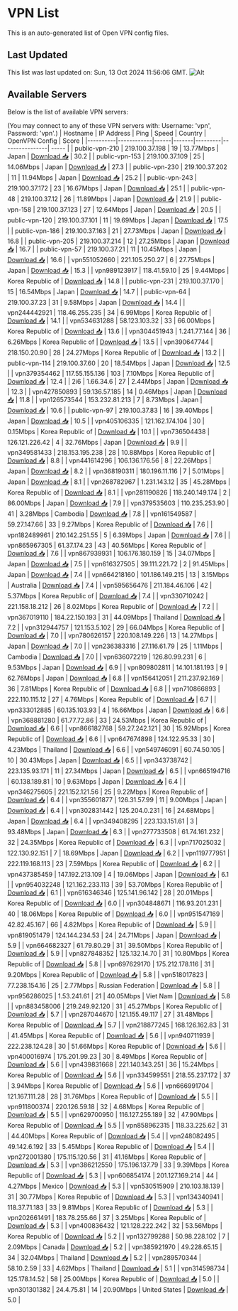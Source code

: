# VPN List

This is an auto-generated list of Open VPN config files.

## Last Updated

This list was last updated on: Sun, 13 Oct 2024 11:56:06 GMT.
![Alt](https://repobeats.axiom.co/api/embed/186b98318ef1479477931607c1ad7d823f12451f.svg "Repobeats analytics image")

## Available Servers

Below is the list of available VPN servers:

(You may connect to any of these VPN servers with: Username: 'vpn', Password: 'vpn'.)
| Hostname | IP Address | Ping | Speed | Country | OpenVPN Config | Score |
|----------|------------|------|-------|---------|----------------| ----- |
| public-vpn-210 | 219.100.37.198 | 19 | 13.77Mbps | Japan | [Download 📥](./configs/server_0_JP.ovpn) | 30.2 |
| public-vpn-153 | 219.100.37.109 | 25 | 14.06Mbps | Japan | [Download 📥](./configs/server_1_JP.ovpn) | 27.3 |
| public-vpn-230 | 219.100.37.202 | 11 | 11.94Mbps | Japan | [Download 📥](./configs/server_2_JP.ovpn) | 25.2 |
| public-vpn-243 | 219.100.37.172 | 23 | 16.67Mbps | Japan | [Download 📥](./configs/server_3_JP.ovpn) | 25.1 |
| public-vpn-48 | 219.100.37.12 | 26 | 11.89Mbps | Japan | [Download 📥](./configs/server_4_JP.ovpn) | 21.9 |
| public-vpn-158 | 219.100.37.123 | 27 | 12.64Mbps | Japan | [Download 📥](./configs/server_5_JP.ovpn) | 20.5 |
| public-vpn-120 | 219.100.37.101 | 11 | 19.69Mbps | Japan | [Download 📥](./configs/server_6_JP.ovpn) | 17.5 |
| public-vpn-186 | 219.100.37.163 | 21 | 27.73Mbps | Japan | [Download 📥](./configs/server_7_JP.ovpn) | 16.8 |
| public-vpn-205 | 219.100.37.214 | 12 | 27.25Mbps | Japan | [Download 📥](./configs/server_8_JP.ovpn) | 16.7 |
| public-vpn-57 | 219.100.37.21 | 11 | 10.45Mbps | Japan | [Download 📥](./configs/server_9_JP.ovpn) | 16.6 |
| vpn551052660 | 221.105.250.27 | 6 | 27.75Mbps | Japan | [Download 📥](./configs/server_10_JP.ovpn) | 15.3 |
| vpn989123917 | 118.41.59.10 | 25 | 9.44Mbps | Korea Republic of | [Download 📥](./configs/server_11_KR.ovpn) | 14.8 |
| public-vpn-231 | 219.100.37.170 | 15 | 16.54Mbps | Japan | [Download 📥](./configs/server_12_JP.ovpn) | 14.7 |
| public-vpn-64 | 219.100.37.23 | 31 | 9.58Mbps | Japan | [Download 📥](./configs/server_13_JP.ovpn) | 14.4 |
| vpn244442921 | 118.46.255.235 | 34 | 6.99Mbps | Korea Republic of | [Download 📥](./configs/server_14_KR.ovpn) | 14.1 |
| vpn534631288 | 58.123.103.32 | 33 | 66.00Mbps | Korea Republic of | [Download 📥](./configs/server_15_KR.ovpn) | 13.6 |
| vpn304451943 | 1.241.77.144 | 36 | 6.26Mbps | Korea Republic of | [Download 📥](./configs/server_16_KR.ovpn) | 13.5 |
| vpn390647744 | 218.150.20.90 | 28 | 24.27Mbps | Korea Republic of | [Download 📥](./configs/server_17_KR.ovpn) | 13.2 |
| public-vpn-114 | 219.100.37.60 | 20 | 18.54Mbps | Japan | [Download 📥](./configs/server_18_JP.ovpn) | 12.5 |
| vpn379354462 | 117.55.155.136 | 103 | 7.10Mbps | Korea Republic of | [Download 📥](./configs/server_19_KR.ovpn) | 12.4 |
| 2i6 | 1.66.34.6 | 27 | 2.44Mbps | Japan | [Download 📥](./configs/server_20_JP.ovpn) | 12.3 |
| vpn427850893 | 59.136.57.185 | 14 | 0.46Mbps | Japan | [Download 📥](./configs/server_21_JP.ovpn) | 11.8 |
| vpn126573544 | 153.232.81.213 | 7 | 8.73Mbps | Japan | [Download 📥](./configs/server_22_JP.ovpn) | 10.6 |
| public-vpn-97 | 219.100.37.83 | 16 | 39.40Mbps | Japan | [Download 📥](./configs/server_23_JP.ovpn) | 10.5 |
| vpn405106335 | 121.162.174.104 | 30 | 0.15Mbps | Korea Republic of | [Download 📥](./configs/server_24_KR.ovpn) | 10.1 |
| vpn736504438 | 126.121.226.42 | 4 | 32.76Mbps | Japan | [Download 📥](./configs/server_25_JP.ovpn) | 9.9 |
| vpn349581433 | 218.153.195.238 | 28 | 10.88Mbps | Korea Republic of | [Download 📥](./configs/server_26_KR.ovpn) | 8.8 |
| vpn441614296 | 106.136.176.56 | 8 | 22.26Mbps | Japan | [Download 📥](./configs/server_27_JP.ovpn) | 8.2 |
| vpn368190311 | 180.196.11.116 | 7 | 5.01Mbps | Japan | [Download 📥](./configs/server_28_JP.ovpn) | 8.1 |
| vpn268782967 | 1.231.143.12 | 35 | 45.28Mbps | Korea Republic of | [Download 📥](./configs/server_29_KR.ovpn) | 8.1 |
| vpn281190826 | 118.240.149.174 | 2 | 86.00Mbps | Japan | [Download 📥](./configs/server_30_JP.ovpn) | 7.9 |
| vpn379535603 | 110.235.253.90 | 41 | 3.28Mbps | Cambodia | [Download 📥](./configs/server_31_KH.ovpn) | 7.8 |
| vpn161549587 | 59.27.147.66 | 33 | 9.27Mbps | Korea Republic of | [Download 📥](./configs/server_32_KR.ovpn) | 7.6 |
| vpn182489961 | 210.142.251.55 | 5 | 6.39Mbps | Japan | [Download 📥](./configs/server_33_JP.ovpn) | 7.6 |
| vpn865967305 | 61.37.174.23 | 43 | 40.56Mbps | Korea Republic of | [Download 📥](./configs/server_34_KR.ovpn) | 7.6 |
| vpn867939931 | 106.176.180.159 | 15 | 34.07Mbps | Japan | [Download 📥](./configs/server_35_JP.ovpn) | 7.5 |
| vpn616327505 | 39.111.221.72 | 2 | 91.45Mbps | Japan | [Download 📥](./configs/server_36_JP.ovpn) | 7.4 |
| vpn664218160 | 101.186.149.215 | 13 | 3.15Mbps | Australia | [Download 📥](./configs/server_37_AU.ovpn) | 7.4 |
| vpn595656476 | 211.184.46.106 | 42 | 5.37Mbps | Korea Republic of | [Download 📥](./configs/server_38_KR.ovpn) | 7.4 |
| vpn330710242 | 221.158.18.212 | 26 | 8.02Mbps | Korea Republic of | [Download 📥](./configs/server_39_KR.ovpn) | 7.2 |
| vpn367019110 | 184.22.150.193 | 31 | 44.09Mbps | Thailand | [Download 📥](./configs/server_40_TH.ovpn) | 7.2 |
| vpn312944757 | 121.153.5.102 | 29 | 66.04Mbps | Korea Republic of | [Download 📥](./configs/server_41_KR.ovpn) | 7.0 |
| vpn780626157 | 220.108.149.226 | 13 | 14.27Mbps | Japan | [Download 📥](./configs/server_42_JP.ovpn) | 7.0 |
| vpn236383316 | 27.116.61.79 | 25 | 1.11Mbps | Cambodia | [Download 📥](./configs/server_43_KH.ovpn) | 7.0 |
| vpn636072219 | 126.80.99.231 | 6 | 9.53Mbps | Japan | [Download 📥](./configs/server_44_JP.ovpn) | 6.9 |
| vpn809802811 | 14.101.181.193 | 9 | 62.76Mbps | Japan | [Download 📥](./configs/server_45_JP.ovpn) | 6.8 |
| vpn156412051 | 211.237.92.169 | 36 | 7.81Mbps | Korea Republic of | [Download 📥](./configs/server_46_KR.ovpn) | 6.8 |
| vpn710866893 | 222.110.115.12 | 27 | 4.76Mbps | Korea Republic of | [Download 📥](./configs/server_47_KR.ovpn) | 6.7 |
| vpn333012885 | 60.135.103.93 | 4 | 16.66Mbps | Japan | [Download 📥](./configs/server_48_JP.ovpn) | 6.6 |
| vpn368881280 | 61.77.72.86 | 33 | 24.53Mbps | Korea Republic of | [Download 📥](./configs/server_49_KR.ovpn) | 6.6 |
| vpn866182768 | 59.27.242.121 | 30 | 15.92Mbps | Korea Republic of | [Download 📥](./configs/server_50_KR.ovpn) | 6.6 |
| vpn647674898 | 124.122.95.33 | 30 | 4.23Mbps | Thailand | [Download 📥](./configs/server_51_TH.ovpn) | 6.6 |
| vpn549746091 | 60.74.50.105 | 10 | 30.43Mbps | Japan | [Download 📥](./configs/server_52_JP.ovpn) | 6.5 |
| vpn343738742 | 223.135.93.171 | 11 | 27.34Mbps | Japan | [Download 📥](./configs/server_53_JP.ovpn) | 6.5 |
| vpn665194716 | 60.138.189.81 | 10 | 9.63Mbps | Japan | [Download 📥](./configs/server_54_JP.ovpn) | 6.4 |
| vpn346275605 | 221.152.121.56 | 25 | 9.22Mbps | Korea Republic of | [Download 📥](./configs/server_55_KR.ovpn) | 6.4 |
| vpn355601877 | 126.31.57.99 | 11 | 9.00Mbps | Japan | [Download 📥](./configs/server_56_JP.ovpn) | 6.4 |
| vpn302831442 | 125.204.0.231 | 16 | 24.68Mbps | Japan | [Download 📥](./configs/server_57_JP.ovpn) | 6.4 |
| vpn349408295 | 223.133.151.61 | 3 | 93.48Mbps | Japan | [Download 📥](./configs/server_58_JP.ovpn) | 6.3 |
| vpn277733508 | 61.74.161.232 | 32 | 24.35Mbps | Korea Republic of | [Download 📥](./configs/server_59_KR.ovpn) | 6.3 |
| vpn717025032 | 122.130.92.151 | 7 | 18.69Mbps | Japan | [Download 📥](./configs/server_60_JP.ovpn) | 6.2 |
| vpn119777951 | 222.119.168.113 | 23 | 7.59Mbps | Korea Republic of | [Download 📥](./configs/server_61_KR.ovpn) | 6.2 |
| vpn437385459 | 147.192.213.109 | 4 | 19.06Mbps | Japan | [Download 📥](./configs/server_62_JP.ovpn) | 6.1 |
| vpn954032248 | 121.162.233.113 | 39 | 53.70Mbps | Korea Republic of | [Download 📥](./configs/server_63_KR.ovpn) | 6.1 |
| vpn616346346 | 125.141.96.142 | 28 | 20.01Mbps | Korea Republic of | [Download 📥](./configs/server_64_KR.ovpn) | 6.0 |
| vpn304848671 | 116.93.201.231 | 40 | 18.06Mbps | Korea Republic of | [Download 📥](./configs/server_65_KR.ovpn) | 6.0 |
| vpn951547169 | 42.82.45.167 | 66 | 4.82Mbps | Korea Republic of | [Download 📥](./configs/server_66_KR.ovpn) | 5.9 |
| vpn819051479 | 124.144.234.53 | 24 | 24.71Mbps | Japan | [Download 📥](./configs/server_67_JP.ovpn) | 5.9 |
| vpn664682327 | 61.79.80.29 | 31 | 39.50Mbps | Korea Republic of | [Download 📥](./configs/server_68_KR.ovpn) | 5.9 |
| vpn827848352 | 125.132.14.70 | 31 | 10.80Mbps | Korea Republic of | [Download 📥](./configs/server_69_KR.ovpn) | 5.8 |
| vpn697629170 | 175.212.178.116 | 31 | 9.20Mbps | Korea Republic of | [Download 📥](./configs/server_70_KR.ovpn) | 5.8 |
| vpn518017823 | 77.238.154.16 | 25 | 2.77Mbps | Russian Federation | [Download 📥](./configs/server_71_RU.ovpn) | 5.8 |
| vpn956286025 | 1.53.241.61 | 21 | 40.05Mbps | Viet Nam | [Download 📥](./configs/server_72_VN.ovpn) | 5.8 |
| vpn883458006 | 219.249.92.120 | 31 | 45.27Mbps | Korea Republic of | [Download 📥](./configs/server_73_KR.ovpn) | 5.7 |
| vpn287044670 | 121.155.49.117 | 27 | 31.48Mbps | Korea Republic of | [Download 📥](./configs/server_74_KR.ovpn) | 5.7 |
| vpn218877245 | 168.126.162.83 | 31 | 41.45Mbps | Korea Republic of | [Download 📥](./configs/server_75_KR.ovpn) | 5.6 |
| vpn940711939 | 222.238.124.28 | 30 | 51.66Mbps | Korea Republic of | [Download 📥](./configs/server_76_KR.ovpn) | 5.6 |
| vpn400016974 | 175.201.99.23 | 30 | 8.49Mbps | Korea Republic of | [Download 📥](./configs/server_77_KR.ovpn) | 5.6 |
| vpn439831668 | 221.140.143.251 | 36 | 15.24Mbps | Korea Republic of | [Download 📥](./configs/server_78_KR.ovpn) | 5.6 |
| vpn334599551 | 218.55.237.172 | 37 | 3.94Mbps | Korea Republic of | [Download 📥](./configs/server_79_KR.ovpn) | 5.6 |
| vpn666991704 | 121.167.111.28 | 28 | 31.76Mbps | Korea Republic of | [Download 📥](./configs/server_80_KR.ovpn) | 5.5 |
| vpn911800374 | 220.126.59.18 | 32 | 4.68Mbps | Korea Republic of | [Download 📥](./configs/server_81_KR.ovpn) | 5.5 |
| vpn629700950 | 116.127.255.189 | 32 | 47.90Mbps | Korea Republic of | [Download 📥](./configs/server_82_KR.ovpn) | 5.5 |
| vpn858962315 | 118.33.225.62 | 31 | 44.40Mbps | Korea Republic of | [Download 📥](./configs/server_83_KR.ovpn) | 5.4 |
| vpn248082495 | 49.142.6.192 | 33 | 5.45Mbps | Korea Republic of | [Download 📥](./configs/server_84_KR.ovpn) | 5.4 |
| vpn272001380 | 175.115.120.56 | 31 | 41.16Mbps | Korea Republic of | [Download 📥](./configs/server_85_KR.ovpn) | 5.3 |
| vpn386212550 | 175.196.137.79 | 33 | 9.39Mbps | Korea Republic of | [Download 📥](./configs/server_86_KR.ovpn) | 5.3 |
| vpn606854174 | 201.127.169.214 | 44 | 4.27Mbps | Mexico | [Download 📥](./configs/server_87_MX.ovpn) | 5.3 |
| vpn530515909 | 210.103.18.139 | 31 | 30.77Mbps | Korea Republic of | [Download 📥](./configs/server_88_KR.ovpn) | 5.3 |
| vpn134340941 | 118.37.71.183 | 33 | 9.81Mbps | Korea Republic of | [Download 📥](./configs/server_89_KR.ovpn) | 5.3 |
| vpn202661491 | 183.78.255.66 | 37 | 3.25Mbps | Korea Republic of | [Download 📥](./configs/server_90_KR.ovpn) | 5.3 |
| vpn400836432 | 121.128.222.242 | 32 | 53.56Mbps | Korea Republic of | [Download 📥](./configs/server_91_KR.ovpn) | 5.2 |
| vpn132799288 | 50.98.228.102 | 7 | 2.09Mbps | Canada | [Download 📥](./configs/server_92_CA.ovpn) | 5.2 |
| vpn385921970 | 49.228.65.15 | 34 | 32.04Mbps | Thailand | [Download 📥](./configs/server_93_TH.ovpn) | 5.2 |
| vpn289570344 | 58.10.2.59 | 33 | 4.62Mbps | Thailand | [Download 📥](./configs/server_94_TH.ovpn) | 5.1 |
| vpn314598734 | 125.178.14.52 | 58 | 25.00Mbps | Korea Republic of | [Download 📥](./configs/server_95_KR.ovpn) | 5.0 |
| vpn301301382 | 24.4.75.81 | 14 | 20.90Mbps | United States | [Download 📥](./configs/server_96_US.ovpn) | 5.0 |
